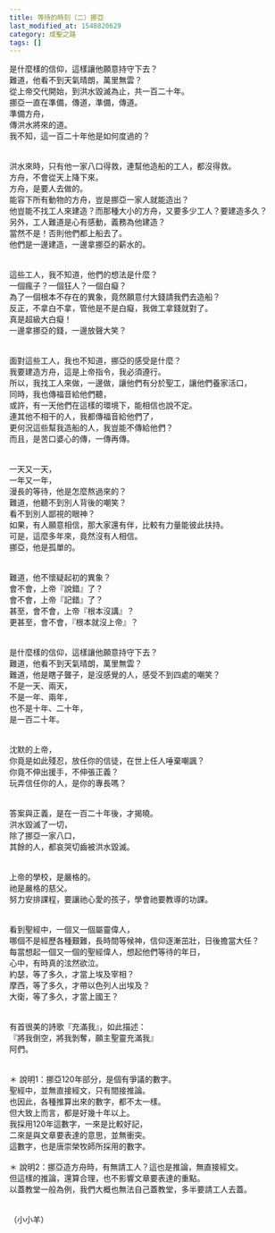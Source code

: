 ```yaml
---
title: 等待的時刻（二）挪亞
last_modified_at: 1548820629
category: 成聖之路
tags: []
---
```


<div>是什麼樣的信仰，這樣讓他願意持守下去？</div>
<div>難道，他看不到天氣晴朗，萬里無雲？</div>
<div>從上帝交代開始，到洪水毀滅為止，共一百二十年。</div>
<div>挪亞一直在準備，傳道，準備，傳道。</div>
<div>準備方舟，</div>
<div>傳洪水將來的道。</div>
<div>我不知，這一百二十年他是如何度過的？</div>
<div> </div>
<div> </div>
<div>洪水來時，只有他一家八口得救，連幫他造船的工人，都沒得救。</div>
<div>方舟，不會從天上降下來。</div>
<div>方舟，是要人去做的。</div>
<div>能容下所有動物的方舟，豈是挪亞一家人就能造出？</div>
<div>他豈能不找工人來建造？而那種大小的方舟，又要多少工人？要建造多久？</div>
<div>另外，工人難道是心有感動，義務為他建造？</div>
<div>當然不是！否則他們都上船去了。</div>
<div>他們是一邊建造，一邊拿挪亞的薪水的。</div>
<div> </div>
<div> </div>
<div>這些工人，我不知道，他們的想法是什麼？</div>
<div>一個瘋子？一個狂人？一個白癡？</div>
<div>為了一個根本不存在的異象，竟然願意付大錢請我們去造船？</div>
<div>反正，不拿白不拿，管他是不是白癡，我做工拿錢就對了。</div>
<div>真是超級大白癡！</div>
<div>一邊拿挪亞的錢，一邊放聲大笑？</div>
<div> </div>
<div> </div>
<div>面對這些工人，我也不知道，挪亞的感受是什麼？</div>
<div>我要建造方舟，這是上帝指令，我必須遵行。</div>
<div>所以，我找工人來做，一邊做，讓他們有分於聖工，讓他們養家活口，</div>
<div>同時，我也傳福音給他們聽，</div>
<div>或許，有一天他們在這樣的環境下，能相信也說不定。</div>
<div>連其他不相干的人，我都傳福音給他們了，</div>
<div>更何況這些幫我造船的人，我豈能不傳給他們？</div>
<div>而且，是苦口婆心的傳，一傳再傳。</div>
<div> </div>
<div> </div>
<div>一天又一天，</div>
<div>一年又一年，</div>
<div>漫長的等待，他是怎麼熬過來的？</div>
<div>難道，他聽不到別人背後的嘲笑？</div>
<div>看不到別人鄙視的眼神？</div>
<div>如果，有人願意相信，那大家還有伴，比較有力量能彼此扶持。</div>
<div>可是，這麼多年來，竟然沒有人相信。</div>
<div>挪亞，他是孤單的。</div>
<div> </div>
<div> </div>
<div>難道，他不懷疑起初的異象？</div>
<div>會不會，上帝『說錯』了？</div>
<div>會不會，上帝『記錯』了？</div>
<div>甚至，會不會，上帝『根本沒講』？</div>
<div>更甚至，會不會，『根本就沒上帝』？</div>
<div> </div>
<div> </div>
<div>是什麼樣的信仰，這樣讓他願意持守下去？</div>
<div>難道，他看不到天氣晴朗，萬里無雲？</div>
<div>難道，他是瞎子聾子，是沒感覺的人，感受不到四處的嘲笑？</div>
<div>不是一天、兩天，</div>
<div>不是一年、兩年，</div>
<div>也不是十年、二十年，</div>
<div>是一百二十年。</div>
<div> </div>
<div> </div>
<div>沈默的上帝，</div>
<div>你竟是如此殘忍，放任你的信徒，在世上任人唾棄嘲諷？</div>
<div>你竟不伸出援手，不伸張正義？</div>
<div>玩弄信任你的人，是你的專長嗎？</div>
<div> </div>
<div> </div>
<div>答案與正義，是在一百二十年後，才揭曉。</div>
<div>洪水毀滅了一切，</div>
<div>除了挪亞一家八口，</div>
<div>其餘的人，都哀哭切齒被洪水毀滅。</div>
<div> </div>
<div> </div>
<div>上帝的學校，是嚴格的。</div>
<div>祂是嚴格的慈父。</div>
<div>努力安排課程，要讓祂心愛的孩子，學會祂要教導的功課。</div>
<div> </div>
<div> </div>
<div>看到聖經中，一個又一個屬靈偉人，</div>
<div>哪個不是經歷各種艱難，長時間等候神，信仰逐漸茁壯，日後擔當大任？</div>
<div>每當想起一個又一個的聖經偉人，想起他們等待的年日，</div>
<div>心中，有時真的泫然欲泣。</div>
<div>約瑟，等了多久，才當上埃及宰相？</div>
<div>摩西，等了多久，才帶以色列人出埃及？</div>
<div>大衛，等了多久，才當上國王？</div>
<div> </div>
<div> </div>
<div>有首很美的詩歌『充滿我』，如此描述：</div>
<div>『將我倒空，將我剝奪，願主聖靈充滿我』</div>
<div>阿們。</div>
<div> </div>
<div> </div>
<div>＊<span style="white-space:pre"> </span>說明1：挪亞120年部分，是個有爭議的數字。</div>
<div>聖經中，並無直接經文，只有間接推論。</div>
<div>也因此，各種推算出來的數字，都不太一樣。</div>
<div>但大致上而言，都是好幾十年以上。</div>
<div>我採用120年這數字，一來是比較好記，</div>
<div>二來是與文章要表達的意思，並無衝突。</div>
<div>這數字，也是唐崇榮牧師所採用的數字。</div>
<div> </div>
<div>＊<span style="white-space:pre"> </span>說明2：挪亞造方舟時，有無請工人？這也是推論，無直接經文。</div>
<div>但這樣的推論，還算合理，也不影響文章要表達的重點。</div>
<div>以蓋教堂一般為例，我們大概也無法自己蓋教堂，多半要請工人去蓋。</div>
<div> </div>
<div> </div>
<div>（小小羊）</div>
